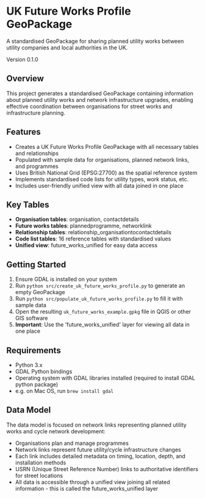 # UK Future Works Profile GeoPackage

A standardised GeoPackage for sharing planned utility works between utility companies and local authorities in the UK.

Version 0.1.0

## Overview

This project generates a standardised GeoPackage containing information about planned utility works and network infrastructure upgrades, enabling effective coordination between organisations for street works and infrastructure planning.

## Features

- Creates a UK Future Works Profile GeoPackage with all necessary tables and relationships
- Populated with sample data for organisations, planned network links, and programmes
- Uses British National Grid (EPSG:27700) as the spatial reference system
- Implements standardised code lists for utility types, work status, etc.
- Includes user-friendly unified view with all data joined in one place

## Key Tables

- **Organisation tables**: organisation, contactdetails
- **Future works tables**: plannedprogramme, networklink
- **Relationship tables**: relationship_organisationtocontactdetails
- **Code list tables**: 16 reference tables with standardised values
- **Unified view**: future_works_unified for easy data access

## Getting Started

1. Ensure GDAL is installed on your system
2. Run `python src/create_uk_future_works_profile.py` to generate an empty GeoPackage
3. Run `python src/populate_uk_future_works_profile.py` to fill it with sample data
4. Open the resulting `uk_future_works_example.gpkg` file in QGIS or other GIS software
5. **Important**: Use the 'future_works_unified' layer for viewing all data in one place

## Requirements

- Python 3.x
- GDAL Python bindings
- Operating system with GDAL libraries installed (required to install GDAL python package)
- e.g. on Mac OS, run `brew install gdal`

## Data Model

The data model is focused on network links representing planned utility works and cycle network development:

- Organisations plan and manage programmes
- Network links represent future utility/cycle infrastructure changes
- Each link includes detailed metadata on timing, location, depth, and installation methods
- USRN (Unique Street Reference Number) links to authoritative identifiers for street locations
- All data is accessible through a unified view joining all related information - this is called the future_works_unified layer
